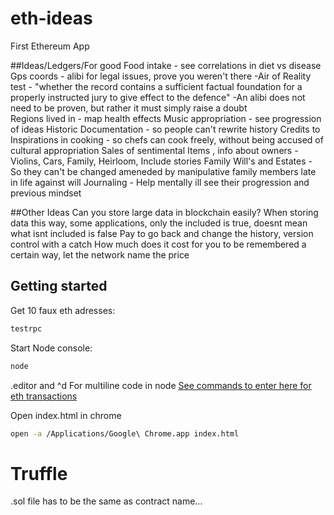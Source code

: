 # eth-ideas
First Ethereum App


##Ideas/Ledgers/For good
Food intake - see correlations in diet vs disease
Gps coords - alibi for legal issues, prove you weren't there
-Air of Reality test - "whether the record contains a sufficient factual foundation for a properly instructed jury to give effect to the defence"
-An alibi does not need to be proven, but rather it must simply raise a doubt	
Regions lived in - map health effects
Music appropriation - see progression of ideas
Historic Documentation - so people can't rewrite history
Credits to Inspirations in  cooking - so chefs can cook freely, without being  accused of cultural appropriation
Sales of sentimental Items , info about owners  - Violins, Cars, Family, Heirloom, Include stories
Family Will's and Estates - So they can't be changed ameneded by manipulative family members late in life against will
Journaling - Help mentally ill see their progression and previous mindset
 



##Other Ideas
Can you store large data in blockchain easily?
When storing data this way, some applications, only the included is true, doesnt mean what isnt included is false
Pay to go back and change the history, version control with a catch
How much does it cost for you to be remembered a certain way, let the network name the price




## Getting started


Get 10 faux eth adresses:
```bash
testrpc
```
Start Node console:
```bash
node
```
.editor and ^d For multiline code in node
[See commands to enter here for eth transactions](https://blog.openzeppelin.com/a-gentle-introduction-to-ethereum-programming-part-1-783cc7796094/)

Open index.html in chrome
```bash
open -a /Applications/Google\ Chrome.app index.html
```
# Truffle

.sol file has to be the same as contract name...      
